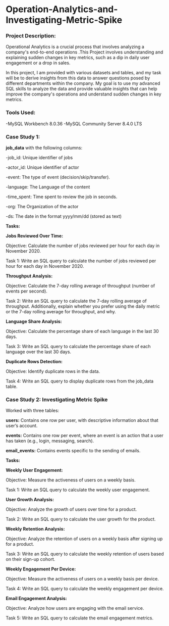 # Operation-Analytics-and-Investigating-Metric-Spike

### Project Description:

Operational Analytics is a crucial process that involves analyzing a company's end-to-end operations .This Project involves understanding and explaining sudden changes in key metrics, such as a dip in daily user engagement or a drop in sales. 

In this project, I am  provided with various datasets and tables, and my task will be to derive insights from this data to answer questions posed by different departments within the company. My goal is to use my advanced SQL skills to analyze the data and provide valuable insights that can help improve the company's operations and understand sudden changes in key metrics.

### Tools Used:

-MySQL Workbench 8.0.36
-MySQL Community Server 8.4.0 LTS 

### Case Study 1:

**job_data** with the following columns:

-job_id: Unique identifier of jobs

-actor_id: Unique identifier of actor

-event: The type of event (decision/skip/transfer).

-language: The Language of the content

-time_spent: Time spent to review the job in seconds.

-org: The Organization of the actor

-ds: The date in the format yyyy/mm/dd (stored as text)

**Tasks:**

**Jobs Reviewed Over Time:**

Objective: Calculate the number of jobs reviewed per hour for each day in November 2020.

Task 1: Write an SQL query to calculate the number of jobs reviewed per hour for each day in November 2020.

**Throughput Analysis:**

Objective: Calculate the 7-day rolling average of throughput (number of events per second).

Task 2: Write an SQL query to calculate the 7-day rolling average of throughput. Additionally, explain whether you prefer using the daily metric or the 7-day rolling average for throughput, and why.

**Language Share Analysis:**

Objective: Calculate the percentage share of each language in the last 30 days.

Task 3: Write an SQL query to calculate the percentage share of each language over the last 30 days.

**Duplicate Rows Detection:**

Objective: Identify duplicate rows in the data.

Task 4: Write an SQL query to display duplicate rows from the job_data table.


### Case Study 2: Investigating Metric Spike

Worked with three tables:

**users:** Contains one row per user, with descriptive information about that user’s account.

**events:** Contains one row per event, where an event is an action that a user has taken (e.g., login, messaging, search).

**email_events:** Contains events specific to the sending of emails.

**Tasks:**

**Weekly User Engagement:**

Objective: Measure the activeness of users on a weekly basis.

Task 1: Write an SQL query to calculate the weekly user engagement.

**User Growth Analysis:**

Objective: Analyze the growth of users over time for a product.

Task 2: Write an SQL query to calculate the user growth for the product.

**Weekly Retention Analysis:**

Objective: Analyze the retention of users on a weekly basis after signing up for a product.

Task 3: Write an SQL query to calculate the weekly retention of users based on their sign-up cohort.

**Weekly Engagement Per Device:**

Objective: Measure the activeness of users on a weekly basis per device.

Task 4: Write an SQL query to calculate the weekly engagement per device.

**Email Engagement Analysis:**

Objective: Analyze how users are engaging with the email service.

Task 5: Write an SQL query to calculate the email engagement metrics.
